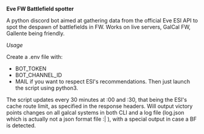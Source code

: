 **Eve FW Battlefield spotter**

A python discord bot aimed at gathering data from the official Eve ESI API to spot the despawn of battlefields in FW. Works on live servers, GalCal FW, Gallente being friendly.

*Usage*

Create a .env file with:
- BOT_TOKEN
- BOT_CHANNEL_ID
- MAIL if you want to respect ESI's recommendations. Then just launch the script using python3.

The script updates every 30 minutes at :00 and :30, that being the ESI's cache route limit, as specified in the response headers. Will output victory points changes on all galcal systems in both CLI and a log file (log.json which is actually not a json format file :| ), with a special output in case a BF is detected.
